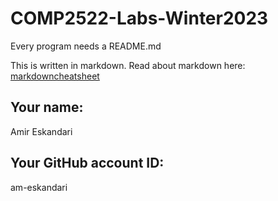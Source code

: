 # COMP2522-Labs-Winter2023

Every program needs a README.md

This is written in markdown. Read about markdown here: [markdowncheatsheet](https://www.markdownguide.org/cheat-sheet/)

## Your name:
Amir Eskandari

## Your GitHub account ID:
am-eskandari